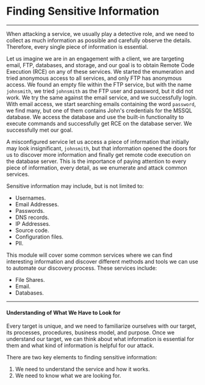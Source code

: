 
<h1>Finding Sensitive Information</h1>
<hr/>
<p>When attacking a service, we usually play a detective role, and we need to collect as much information as possible and carefully observe the details. Therefore, every single piece of information is essential.</p>
<p>Let us imagine we are in an engagement with a client, we are targeting email, FTP, databases, and storage, and our goal is to obtain Remote Code Execution (RCE) on any of these services. We started the enumeration and tried anonymous access to all services, and only FTP has anonymous access. We found an empty file within the FTP service, but with the name <code>johnsmith</code>, we tried <code>johnsmith</code> as the FTP user and password, but it did not work. We try the same against the email service, and we successfully login. With email access, we start searching emails containing the word <code>password</code>, we find many, but one of them contains John's credentials for the MSSQL database. We access the database and use the built-in functionality to execute commands and successfully get RCE on the database server. We successfully met our goal.</p>
<p>A misconfigured service let us access a piece of information that initially may look insignificant, <code>johnsmith</code>, but that information opened the doors for us to discover more information and finally get remote code execution on the database server. This is the importance of paying attention to every piece of information, every detail, as we enumerate and attack common services.</p>
<p>Sensitive information may include, but is not limited to:</p>
<ul>
<li>Usernames.</li>
<li>Email Addresses.</li>
<li>Passwords.</li>
<li>DNS records.</li>
<li>IP Addresses.</li>
<li>Source code.</li>
<li>Configuration files.</li>
<li>PII.</li>
</ul>
<p>This module will cover some common services where we can find interesting information and discover different methods and tools we can use to automate our discovery process. These services include:</p>
<ul>
<li>File Shares.</li>
<li>Email.</li>
<li>Databases.</li>
</ul>
<hr/>
<h4>Understanding of What We Have to Look for</h4>
<p>Every target is unique, and we need to familiarize ourselves with our target, its processes, procedures, business model, and purpose. Once we understand our target, we can think about what information is essential for them and what kind of information is helpful for our attack.</p>
<p>There are two key elements to finding sensitive information:</p>
<ol>
<li>We need to understand the service and how it works.</li>
<li>We need to know what we are looking for.</li>
</ol>
